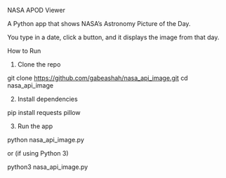 NASA APOD Viewer

A Python app that shows NASA’s Astronomy Picture of the Day.

You type in a date, click a button, and it displays the image from that day.

How to Run

1. Clone the repo

git clone https://github.com/gabeashah/nasa_api_image.git cd nasa_api_image

2. Install dependencies

pip install requests pillow

3. Run the app

python nasa_api_image.py

or (if using Python 3)

python3 nasa_api_image.py
